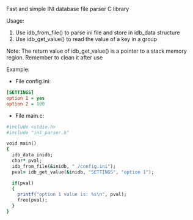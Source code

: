 Fast and simple INI database file parser C library

Usage:
1. Use idb_from_file() to parse ini file and store in idb_data structure
2. Use idb_get_value() to read the value of a key in a group

Note:
The return value of idb_get_value() is a pointer to a stack memory region. Remember to clean it after use

Example:
- File config.ini:
```ini
[SETTINGS]
option 1 = yes
option 2 = 100
```

- File main.c:
```ruby
#include <stdio.h>
#include "ini_parser.h"

void main()
{
  idb_data inidb;
  char* pval;
  idb_from_file(&inidb, "./config.ini");
  pval= idb_get_value(&inidb, "SETTINGS", "option 1");

  if(pval)
  {
    printf("option 1 value is: %s\n", pval);
    free(pval);
  }
}
```
